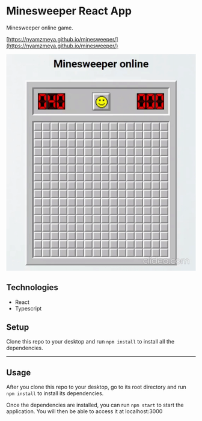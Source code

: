 # Minesweeper React App

Minesweeper online game.

[https://nyamzmeya.github.io/minesweeper/](https://nyamzmeya.github.io/minesweeper/)

![](https://github.com/nyamzmeya/minesweeper/blob/main/minesweeper-gif.gif)

## Technologies
- React
- Typescript

## Setup
Clone this repo to your desktop and run `npm install` to install all the dependencies.

---

## Usage
After you clone this repo to your desktop, go to its root directory and run `npm install` to install its dependencies.

Once the dependencies are installed, you can run  `npm start` to start the application. You will then be able to access it at localhost:3000
